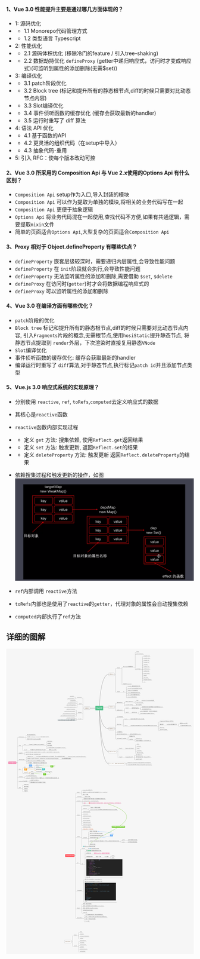 #### 1、Vue 3.0 性能提升主要是通过哪几方面体现的？
- 1: 源码优化
- - 1.1 Monorepo代码管理方式
- - 1.2 类型语言 Typescript
- 2: 性能优化
- - 2.1 源码体积优化 (移除冷门的feature / 引入tree-shaking)
- - 2.2 数据劫持优化 `defineProxy` (getter中递归响应式，访问时才变成响应式)(可监听到属性的添加删除(无需$set))
- 3: 编译优化
- - 3.1 patch阶段优化
- - 3.2 Block tree (标记和提升所有的静态根节点,diff的时候只需要对比动态节点内容)
- - 3.3 Slot编译优化
- - 3.4 事件侦听函数的缓存优化 (缓存会获取最新的handler)
- - 3.5 运行时重写了 diff 算法
- 4: 语法 API 优化
- - 4.1 基于函数的API
- - 4.2 更灵活的组织代码（在setup中导入）
- - 4.3 抽象代码-重用
- 5: 引入 RFC：使每个版本改动可控


#### 2、Vue 3.0 所采用的 Composition Api 与 Vue 2.x使用的Options Api 有什么区别？
- `Composition Api` setup作为入口,导入封装的模块
- `Composition Api` 可以作为提取为单独的模块,将相关的业务代码写在一起
- `Composition Api` 更便于抽象逻辑
- `Options Api` 将业务代码混在一起使用,查找代码不方便,如果有共通逻辑，需要提取`mixin`文件
- 简单的页面适合`Options Api`,大型复杂的页面适合`Composition Api`

#### 3、Proxy 相对于 Object.defineProperty 有哪些优点？
- `defineProperty` 嵌套层级较深时，需要递归内层属性,会导致性能问题
- `defineProperty` 在 `init`阶段就会执行,会导致性能问题
- `defineProperty` 无法监听属性的添加和删除,需要借助 `$set`, `$delete`
- `defineProxy` 在访问时(`getter`)时才会将数据编程响应式的
- `defineProxy` 可以监听属性的添加和删除

#### 4、Vue 3.0 在编译方面有哪些优化？
- `patch`阶段的优化
- `Block tree` 标记和提升所有的静态根节点,diff的时候只需要对比动态节点内容, 引入`Fragments`片段的概念,无需根节点,使用`hosiStatic`提升静态节点, 将静态节点提取到 `render`外层，下次渲染时直接复用静态`VNode`
- `Slot`编译优化
- 事件侦听函数的缓存优化: 缓存会获取最新的handler
- 编译运行时重写了 `diff`算法,对于静态节点,执行标记`patch id`并且添加节点类型  

#### 5、Vue.js 3.0 响应式系统的实现原理？
- 分别使用 `reactive`, `ref`, `toRefs`,`computed`去定义响应式的数据
- 其核心是`reactive`函数
- `reactive`函数内部实现过程
- - 定义 `get` 方法: 搜集依赖, 使用`Reflect.get`返回结果
- - 定义 `set` 方法: 触发更新, 返回`Reflect.set`的结果
- - 定义 `deleteProperty` 方法: 触发更新 返回`Reflect.deleteProperty`的结果

- 依赖搜集过程和触发更新的操作，如图
  <img src="../../images/vue/img.png">

- `ref`内部调用 `reactive`方法
- `toRefs`内部也是使用了`reactive`的`getter`，代理对象的属性会自动搜集依赖
- `computed`内部执行了`ref`方法


## 详细的图解
  <img src="../../images/vue/Vue3.jpg">
